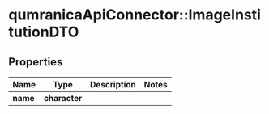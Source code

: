 # qumranicaApiConnector::ImageInstitutionDTO

## Properties
Name | Type | Description | Notes
------------ | ------------- | ------------- | -------------
**name** | **character** |  | 


